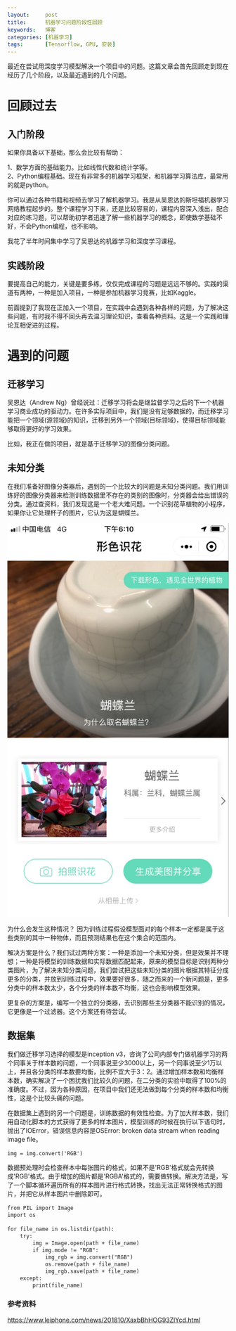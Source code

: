 ```yaml
---
layout:     post
title:      机器学习问题阶段性回顾
keywords:   博客
categories: [机器学习]
tags:	    [Tensorflow, GPU, 安装]
---
```


最近在尝试用深度学习模型解决一个项目中的问题。这篇文章会首先回顾走到现在经历了几个阶段，以及最近遇到的几个问题。


# 回顾过去  

## 入门阶段

如果你具备以下基础，那么会比较有帮助：

1、数学方面的基础能力。比如线性代数和统计学等。      
2、Python编程基础。现在有非常多的机器学习框架，和机器学习算法库，最常用的就是python。

你可以通过各种书籍和视频去学习了解机器学习。我是从吴恩达的斯坦福机器学习网络教程起步的。整个课程学习下来，还是比较容易的，课程内容深入浅出，配合对应的练习题，可以帮助初学者迅速了解一些机器学习的概念，即使数学基础不好，不会Python编程，也不影响。

我花了半年时间集中学习了吴恩达的机器学习和深度学习课程。    

## 实践阶段  

要提高自己的能力，关键是要多练，仅仅完成课程的习题是远远不够的。实践的渠道有两种，一种是加入项目，一种是参加机器学习竞赛，比如Kaggle。

前面提到了我现在正加入一个项目，在实践中会遇到各种各样的问题，为了解决这些问题，有时我不得不回头再去温习理论知识，查看各种资料。这是一个实践和理论互相促进的过程。



# 遇到的问题

## 迁移学习 

吴恩达（Andrew Ng）曾经说过：迁移学习将会是继监督学习之后的下一个机器学习商业成功的驱动力。在许多实际项目中，我们是没有足够数据的，而迁移学习能把一个领域(源领域)的知识，迁移到另外一个领域(目标领域)，使得目标领域能够取得更好的学习效果。

比如，我正在做的项目，就是基于迁移学习的图像分类问题。

## 未知分类

在我们准备好图像分类器后，遇到的一个比较大的问题是未知分类问题。我们用训练好的图像分类器来检测训练数据里不存在的类别的图像时，分类器会给出错误的分类。通过查资料，我们发现这是一个老大难问题。一个识别花草植物的小程序，如果你让它处理杯子的图片，它认为这是蝴蝶兰。   

   ![](/images/images_2018/10-31_01.jpg) 

为什么会发生这种情况？ 因为训练过程假设模型面对的每个样本一定都是属于这些类别的其中一种物体，而且预测结果也在这个集合的范围内。   

解决方案是什么？我们试过两种方案：一种是添加一个未知分类，但是效果并不理想；一种是将模型的训练数据和实际数据匹配起来，原来的模型目标是识别两种分类图片，为了解决未知分类问题，我们尝试把这些未知分类的图片根据其特征分成更多的分类，并放到训练过程中，效果要好很多，随之而来的一个新问题是，更多分类中的样本数太少，各个分类的样本数不均衡，这也会影响模型效果。

更复杂的方案是，编写一个独立的分类器，去识别那些主分类器不能识别的情况，它更像是一个过滤器。这个方案还有待尝试。

## 数据集

我们做迁移学习选择的模型是inception v3，咨询了公司内部专门做机器学习的两个同事关于样本数的问题，一个同事说至少3000以上，另一个同事说至少1万以上，并且各分类的样本数要均衡，比例不宜大于3：2。通过增加样本数和均衡样本数，确实解决了一个困扰我们比较久的问题，在二分类的实验中取得了100%的准确度。不过，因为各种原因，在项目中我们还无法做到每个分类的样本数和均衡性，这是个比较头痛的问题。

在数据集上遇到的另一个问题是，训练数据的有效性检查。为了加大样本数，我们用自动化脚本的方式获得了更多的样本图片，模型训练的时候在执行以下语句时，抛出了IOError，错误信息内容是OSError: broken data stream when reading image file。  

    img = img.convert('RGB')  

数据预处理时会检查样本中每张图片的格式，如果不是'RGB'格式就会先转换成'RGB'格式。由于增加的图片都是'RGBA'格式的，需要做转换。解决方法是，写了一个脚本循环遍历所有的样本图片进行格式转换，找出无法正常转换格式的图片，并把它从样本图片中删除即可。

	from PIL import Image
	import os
	
	for file_name in os.listdir(path):
	    try:
	        img = Image.open(path + file_name)
	        if img.mode != "RGB":
	            img_rgb = img.convert("RGB")
	            os.remove(path + file_name)
	            img_rgb.save(path + file_name)
	    except:
	        print(file_name)



### 参考资料

https://www.leiphone.com/news/201810/XaxbBhHOG93ZlYcd.html